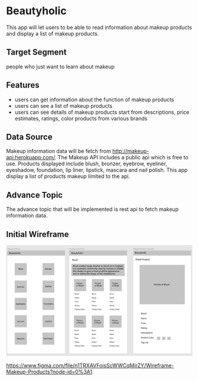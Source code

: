 # Beautyholic

This app will let users to be able to read information about makeup products and display a list of makeup products.

## Target Segment

people who just want to learn about makeup

## Features

- users can get information about the function of makeup products
- users can see a list of makeup products
- users can see details of makeup products start from descriptions, price estimates, ratings, color products from various brands

## Data Source

Makeup information data will be fetch from http://makeup-api.herokuapp.com/. The Makeup API includes a public api which is free to use. Products displayed include blush, bronzer, eyebrow, eyeliner, eyeshadow, foundation, lip liner, lipstick, mascara and nail polish. This app display a list of products makeup limited to the api.

## Advance Topic

The advance topic that will be implemented is rest api to fetch makeup information data.

## Initial Wireframe

<p align="center">
<img src="beautyholic.png" alt="wireframe beautyholic">
</p>

https://www.figma.com/file/n1TRXAVFoisScWWCqMirZY/Wireframe-Makeup-Products?node-id=0%3A1

